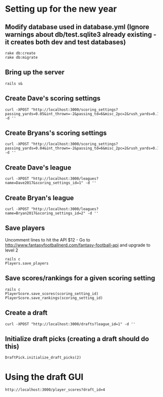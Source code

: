 # Setting up for the new year

## Modify database used in database.yml (Ignore warnings about db/test.sqlite3 already existing - it creates both dev and test databases)
```
rake db:create
rake db:migrate
```

## Bring up the server
```
rails s&
```

## Create Dave's scoring settings
```
curl -XPOST "http://localhost:3000/scoring_settings?passing_yards=0.05&int_thrown=-2&passing_td=6&misc_2pc=2&rush_yards=0.1&rush_td=6&fumbles_lost=-2&rec=0&rec_yards=0.1&return_yards=0.04&misc_td=6&rec_td=6&name=Dave%27s%20League" -d ''
```

## Create Bryans's scoring settings
```
curl -XPOST "http://localhost:3000/scoring_settings?passing_yards=0.04&int_thrown=-2&passing_td=6&misc_2pc=2&rush_yards=0.1&rush_td=6&fumbles_lost=-2&rec=0.5&rec_yards=0.1&return_yards=0&misc_td=6&rec_td=6&name=Bryan%27s%20League" -d ''
```

## Create Dave's league
```
curl -XPOST "http://localhost:3000/leagues?name=Dave2017&scoring_settings_id=1" -d ''
```

## Create Bryan's league
```
curl -XPOST "http://localhost:3000/leagues?name=Bryan2017&scoring_settings_id=2" -d ''
```

## Save players
Uncomment lines to hit the API
$12 - Go to http://www.fantasyfootballnerd.com/fantasy-football-api and upgrade to level 2
```
rails c
Players.save_players
```
## Save scores/rankings for a given scoring setting
```
rails c
PlayerScore.save_scores(scoring_setting_id)
PlayerScore.save_rankings(scoring_setting_id)
```

## Create a draft
```
curl -XPOST "http://localhost:3000/drafts?league_id=1" -d ''
```

## Initialize draft picks (creating a draft should do this)
```
DraftPick.initialize_draft_picks(2)
```

# Using the draft GUI
```
http://localhost:3000/player_scores?draft_id=4
```

